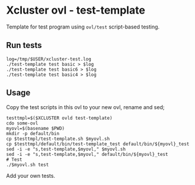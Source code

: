 # Xcluster ovl - test-template

Template for test program using `ovl/test` script-based testing.


## Run tests

```
log=/tmp/$USER/xcluster-test.log
./test-template test basic > $log
./test-template test basic6 > $log
./test-template test basic4 > $log
```


## Usage

Copy the test scripts in this ovl to your new ovl, rename and sed;

```
testtmpl=$($XCLUSTER ovld test-template)
cdo some-ovl
myovl=$(basename $PWD)
mkdir -p default/bin
cp $testtmpl/test-template.sh $myovl.sh
cp $testtmpl/default/bin/test-template_test default/bin/${myovl}_test
sed -i -e "s,test-template,$myovl," $myovl.sh
sed -i -e "s,test-template,$myovl," default/bin/${myovl}_test
# Test
./$myovl.sh test
```

Add your own tests.
